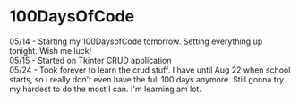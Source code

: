# 100DaysOfCode
05/14 - Starting my 100DaysofCode tomorrow. Setting everything up tonight. Wish me luck! <br>
05/15 - Started on Tkinter CRUD application <br>
05/24 - Took forever to learn the crud stuff. I have until Aug 22 when school starts, so I really don't even have the full 100 days anymore. Still gonna try my hardest to do the most I can. I'm learning am lot.
